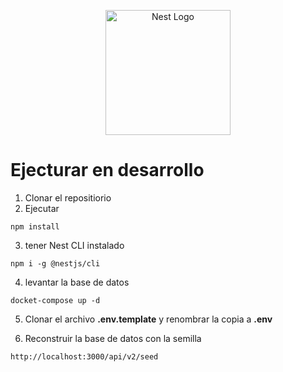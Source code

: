 <p align="center">
  <a href="http://nestjs.com/" target="blank"><img src="https://nestjs.com/img/logo-small.svg" width="200" alt="Nest Logo" /></a>
</p>

[circleci-image]: https://img.shields.io/circleci/build/github/nestjs/nest/master?token=abc123def456
[circleci-url]: https://circleci.com/gh/nestjs/nest

# Ejecturar en desarrollo

1. Clonar el repositiorio
2. Ejecutar
```
npm install
```
3. tener Nest CLI instalado
```
npm i -g @nestjs/cli
```
4. levantar la base de datos
```
docket-compose up -d
```

5. Clonar el archivo __.env.template__ y renombrar la copia a __.env__

6. Reconstruir la base de datos con la semilla
```
http://localhost:3000/api/v2/seed
```